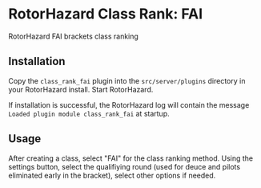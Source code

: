# RotorHazard Class Rank: FAI
RotorHazard FAI brackets class ranking

## Installation

Copy the `class_rank_fai` plugin into the `src/server/plugins` directory in your RotorHazard install. Start RotorHazard.

If installation is successful, the RotorHazard log will contain the message `Loaded plugin module class_rank_fai` at startup.

## Usage

After creating a class, select "FAI" for the class ranking method. Using the settings button, select the qualifiying round (used for deuce and pilots eliminated
early in the bracket), select other options if needed.
